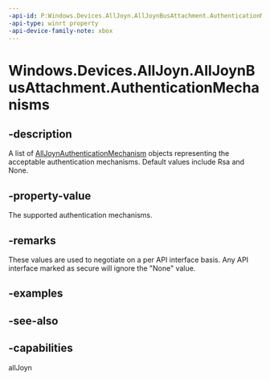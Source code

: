 ```yaml
---
-api-id: P:Windows.Devices.AllJoyn.AllJoynBusAttachment.AuthenticationMechanisms
-api-type: winrt property
-api-device-family-note: xbox
---
```


<!-- Property syntax
public Windows.Foundation.Collections.IVector<Windows.Devices.AllJoyn.AllJoynAuthenticationMechanism> AuthenticationMechanisms { get; }
-->

# Windows.Devices.AllJoyn.AllJoynBusAttachment.AuthenticationMechanisms

## -description
A list of [AllJoynAuthenticationMechanism](alljoynauthenticationmechanism.md) objects representing the acceptable authentication mechanisms. Default values include Rsa and None.

## -property-value
The supported authentication mechanisms.

## -remarks
These values are used to negotiate on a per API interface basis. Any API interface marked as secure will ignore the "None" value.

## -examples

## -see-also


## -capabilities
allJoyn
